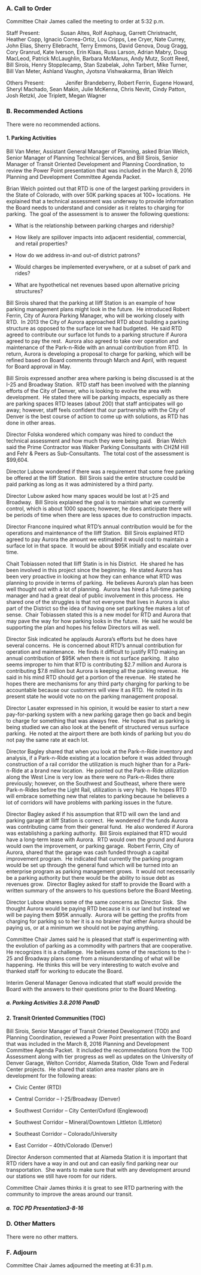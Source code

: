 ### A. Call to Order

Committee Chair James called the meeting to order at 5:32 p.m.

Staff Present:              Susan Altes, Rolf Asphaug, Garrett Christnacht, Heather Copp, Ignacio Correa-Ortiz, Lou Cripps, Lee Cryer, Nate Currey, John Elias, Sherry Ellebracht, Terry Emmons, David Genova, Doug Gragg, Cory Granrud, Kate Iverson, Erin Klaas, Russ Larson, Adrian Mabry, Doug MacLeod, Patrick McLaughlin, Barbara McManus, Andy Mutz, Scott Reed, Bill Sirois, Henry Stopplecamp, Stan Szabelak, John Tarbert, Mike Turner, Bill Van Meter, Ashland Vaughn, Jyotsna Vishwakarma, Brian Welch

Others Present:              Jenifer Brandeberry, Robert Ferrin, Eugene Howard, Sheryl Machado, Sean Makin, Julie McKenna, Chris Nevitt, Cindy Patton, Josh Retzkl, Joe Triplett, Megan Wagner

### B. Recommended Actions

There were no recommended actions.

#### 1. Parking Activities

Bill Van Meter, Assistant General Manager of Planning, asked Brian Welch, Senior Manager of Planning Technical Services, and Bill Sirois, Senior Manager of Transit Oriented Development and Planning Coordination, to review the Power Point presentation that was included in the March 8, 2016 Planning and Development Committee Agenda Packet.

Brian Welch pointed out that RTD is one of the largest parking providers in the State of Colorado, with over 50K parking spaces at 100+ locations.  He explained that a technical assessment was underway to provide information the Board needs to understand and consider as it relates to charging for parking.  The goal of the assessment is to answer the following questions:

- What is the relationship between parking charges and ridership?

- How likely are spillover impacts into adjacent residential, commercial, and retail properties?

- How do we address in-and out-of district patrons?

- Would charges be implemented everywhere, or at a subset of park and rides?

- What are hypothetical net revenues based upon alternative pricing structures?

Bill Sirois shared that the parking at Iliff Station is an example of how parking management plans might look in the future.  He introduced Robert Ferrin, City of Aurora Parking Manager, who will be working closely with RTD.  In 2013 the City of Aurora approached RTD about building a parking structure as opposed to the surface lot we had budgeted.  He said RTD agreed to contribute our surface lot funds to a parking structure if Aurora agreed to pay the rest.  Aurora also agreed to take over operation and maintenance of the Park-n-Ride with an annual contribution from RTD.  In return, Aurora is developing a proposal to charge for parking, which will be refined based on Board comments through March and April, with request for Board approval in May.

Bill Sirois expressed another area where parking is being discussed is at the I-25 and Broadway Station.  RTD staff has been involved with the planning efforts of the City of Denver, who is looking to evolve the area with development.  He stated there will be parking impacts, especially as there are parking spaces RTD leases (about 200) that staff anticipates will go away; however, staff feels confident that our partnership with the City of Denver is the best course of action to come up with solutions, as RTD has done in other areas.

Director Folska wondered which company was hired to conduct the technical assessment and how much they were being paid.   Brian Welch said the Prime Contractor was Walker Parking Consultants with CH2M Hill and Fehr & Peers as Sub-Consultants.  The total cost of the assessment is $99,604.

Director Lubow wondered if there was a requirement that some free parking be offered at the Iliff Station.  Bill Sirois said the entire structure could be paid parking as long as it was administered by a third party.

Director Lubow asked how many spaces would be lost at I-25 and Broadway.  Bill Sirois explained the goal is to maintain what we currently control, which is about 1000 spaces; however, he does anticipate there will be periods of time when there are less spaces due to construction impacts.

Director Francone inquired what RTD’s annual contribution would be for the operations and maintenance of the Iliff Station.  Bill Sirois explained RTD agreed to pay Aurora the amount we estimated it would cost to maintain a surface lot in that space.  It would be about $95K initially and escalate over time.

Chait Tobiassen noted that Iliff Statin is in his District.  He shared he has been involved in this project since the beginning.  He stated Aurora has been very proactive in looking at how they can enhance what RTD was planning to provide in terms of parking.  He believes Aurora’s plan has been well thought out with a lot of planning.  Aurora has hired a full-time parking manager and had a great deal of public involvement in this process.  He shared one of the struggles is that not everyone that lives in Aurora is also part of the District so the idea of having one set parking fee makes a lot of sense.  Chair Tobiassen stated this is a new model for RTD and Aurora that may pave the way for how parking looks in the future.  He said he would be supporting the plan and hopes his fellow Directors will as well.

Director Sisk indicated he applauds Aurora’s efforts but he does have several concerns.  He is concerned about RTD’s annual contribution for operation and maintenance.  He finds it difficult to justify RTD making an annual contribution of $95K when there is not surface parking.  It also seems improper to him that RTD is contributing $2.7 million and Aurora is contributing $7.8 million but Aurora is keeping all the parking revenue.  He said in his mind RTD should get a portion of the revenue.  He stated he hopes there are mechanisms for any third party charging for parking to be accountable because our customers will view it as RTD.  He noted in its present state he would vote no on the parking management proposal.

Director Lasater expressed in his opinion, it would be easier to start a new pay-for-parking system with a new parking garage then go back and begin to charge for something that was always free.  He hopes that as parking is being studied we can also look at the benefit of structured versus surface parking.  He noted at the airport there are both kinds of parking but you do not pay the same rate at each lot.

Director Bagley shared that when you look at the Park-n-Ride inventory and analysis, if a Park-n-Ride existing at a location before it was added through construction of a rail corridor the utilization is much higher than for a Park-n-Ride at a brand new location.  He pointed out the Park-n-Ride utilization along the West Line is very low as there were no Park-n-Rides there previously; however, on the Southwest and Southeast, where there were Park-n-Rides before the Light Rail, utilization is very high.  He hopes RTD will embrace something new that relates to parking because he believes a lot of corridors will have problems with parking issues in the future.

Director Bagley asked if his assumption that RTD will own the land and parking garage at Iliff Station is correct.  He wondered if the funds Aurora was contributing came from their general fund.  He also wondered if Aurora was establishing a parking authority.  Bill Sirois explained that RTD would have a long-term lease with Aurora.  RTD would own the ground and Aurora would own the improvement, or parking garage.  Robert Ferrin, City of Aurora, shared that the garage was cash funded through a capital improvement program.  He indicated that currently the parking program would be set up through the general fund which will be turned into an enterprise program as parking management grows.  It would not necessarily be a parking authority but there would be the ability to issue debt as revenues grow.  Director Bagley asked for staff to provide the Board with a written summary of the answers to his questions before the Board Meeting.

Director Lubow shares some of the same concerns as Director Sisk.  She thought Aurora would be paying RTD because it is our land but instead we will be paying them $95K annually.  Aurora will be getting the profits from charging for parking so to her it is a no brainer that either Aurora should be paying us, or at a minimum we should not be paying anything.

Committee Chair James said he is pleased that staff is experimenting with the evolution of parking as a commodity with partners that are cooperative.  He recognizes it is a challenge.  He believes some of the reactions to the I-25 and Broadway plans come from a misunderstanding of what will be happening.  He thinks this will be very interesting to watch evolve and thanked staff for working to educate the Board.

Interim General Manager Genova indicated that staff would provide the Board with the answers to their questions prior to the Board Meeting.

##### a. Parking Activities 3.8.2016 PandD

#### 2. Transit Oriented Communities (TOC)

Bill Sirois, Senior Manager of Transit Oriented Development (TOD) and Planning Coordination, reviewed a Power Point presentation with the Board that was included in the March 8, 2016 Planning and Development Committee Agenda Packet.  It included the recommendations from the TOD Assessment along with tier progress as well as updates on the University of Denver Garage, Welton Corridor, Alameda Station, Olde Town and Federal Center projects.  He shared that station area master plans are in development for the following areas:

- Civic Center (RTD)

- Central Corridor – I-25/Broadway (Denver)

- Southwest Corridor – City Center/Oxford (Englewood)

- Southwest Corridor – Mineral/Downtown Littleton (Littleton)

- Southeast Corridor – Colorado/University

- East Corridor – 40th/Colorado (Denver)

Director Anderson commented that at Alameda Station it is important that RTD riders have a way in and out and can easily find parking near our transportation.  She wants to make sure that with any development around our stations we still have room for our riders.

Committee Chair James thinks it is great to see RTD partnering with the community to improve the areas around our transit.

##### a. TOC PD Presentation3-8-16

### D. Other Matters

There were no other matters.

### F. Adjourn

Committee Chair James adjourned the meeting at 6:31 p.m.